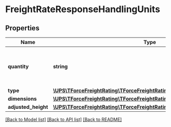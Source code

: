 # FreightRateResponseHandlingUnits

## Properties
Name | Type | Description | Notes
------------ | ------------- | ------------- | -------------
**quantity** | **string** | Handling Unit Quantity for Density based rating. | 
**type** | [**\UPS\TForceFreightRating\TForceFreightRating\HandlingUnitsType**](HandlingUnitsType.md) |  | 
**dimensions** | [**\UPS\TForceFreightRating\TForceFreightRating\HandlingUnitsDimensions**](HandlingUnitsDimensions.md) |  | 
**adjusted_height** | [**\UPS\TForceFreightRating\TForceFreightRating\HandlingUnitsAdjustedHeight**](HandlingUnitsAdjustedHeight.md) |  | 

[[Back to Model list]](../../README.md#documentation-for-models) [[Back to API list]](../../README.md#documentation-for-api-endpoints) [[Back to README]](../../README.md)

